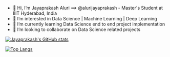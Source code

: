 - 👋 Hi, I’m Jayaprakash Aluri ==> @alurijayaprakash - Master's Student at IIIT Hyderabad, India
- 👀 I’m interested in Data Science | Machine Learning | Deep Learning
- 🌱 I’m currently learning Data Science end to end project implementation
- 💞️ I’m looking to collaborate on Data Science related projects
<!---
- 📫 you can reach me at [jayaprakashaluri.dev](https://jayaprakashaluri.dev)
--->

[![Jayaprakash's GitHub stats](https://github-readme-stats.vercel.app/api?username=alurijayaprakash&show_icons=true)](https://github.com/alurijayaprakash/github-readme-stats)

[![Top Langs](https://github-readme-stats.vercel.app/api/top-langs/?username=alurijayaprakash)](https://github.com/alurijayaprakash/github-readme-stats)



<!---
alurijayaprakash/alurijayaprakash is a ✨ special ✨ repository because its `README.md` (this file) appears on your GitHub profile.
You can click the Preview link to take a look at your changes.
--->
